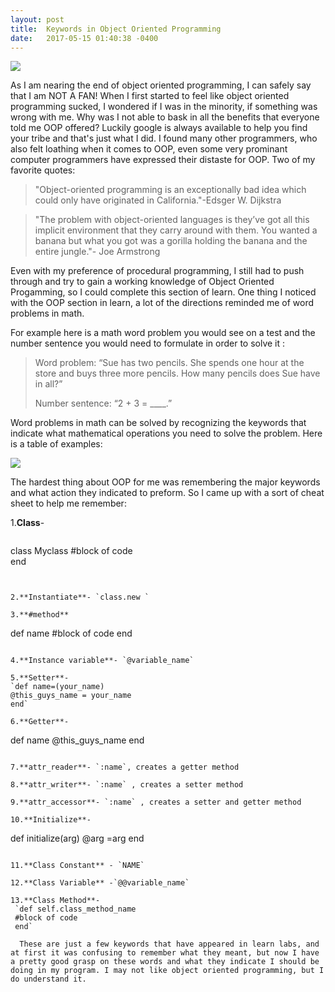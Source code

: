 ```yaml
---
layout: post
title:  Keywords in Object Oriented Programming
date:   2017-05-15 01:40:38 -0400
---
```


![](https://cdn-images-1.medium.com/max/800/1*cBFSQ9Ytv_D0jwGtpuL5WA.png)

As I am nearing the end of object oriented programming, I can safely say that I am NOT A FAN! When I first started to feel like object oriented programming sucked, I wondered if I was in the minority, if something was wrong with me. Why was I not able to bask in all the benefits that everyone told me OOP offered? Luckily google is always available to help you find your tribe and that's just what I did. I found many other programmers, who also felt  loathing when it comes to OOP, even some very prominant computer programmers have expressed their distaste for OOP. Two of my favorite quotes: 

> "Object-oriented programming is an exceptionally bad idea which could only have originated in California."-Edsger W. Dijkstra


> "The problem with object-oriented languages is they’ve got all this implicit environment that they carry around with them. You wanted a banana but what you got was a gorilla holding the banana and the entire jungle."- Joe Armstrong

Even with my preference of procedural programming, I still had to push through and try to gain a working knowledge of Object Oriented Progamming, so I could complete this section of learn. One thing I noticed with the OOP section in learn, a lot of the directions reminded me of word problems in math. 

For example here is a math word problem you would see on a test and the number sentence you would need to formulate  in order to solve it :
> 
> Word problem: “Sue has two pencils. She spends one hour at the store and buys three more pencils. How many pencils does Sue have in all?”
> 
> Number sentence: “2 + 3 = ____.”

Word problems in math can be solved by recognizing the keywords that indicate what mathematical operations you need to solve the problem. Here is a table of examples: 

![](http://media-cache-ec0.pinimg.com/736x/56/39/ed/5639edb48990f9c05d7fc1450c85b47a.jpg)

The hardest thing about OOP for me was remembering the major keywords and what action they indicated to preform. So I came up with a sort of cheat sheet to help me remember:

1.**Class**- 
> ```
 class Myclass
 #block of code            
 end
```


2.**Instantiate**- `class.new `

3.**#method**
```
def name
#block of code
end
```

4.**Instance variable**- `@variable_name`

5.**Setter**- 
`def name=(your_name)
@this_guys_name = your_name
end`

6.**Getter**-
```
def name
@this_guys_name
end
```

7.**attr_reader**- `:name`, creates a getter method

8.**attr_writer**- `:name` , creates a setter method

9.**attr_accessor**- `:name` , creates a setter and getter method

10.**Initialize**-
```
def initialize(arg)
@arg =arg
end
```

11.**Class Constant** - `NAME`

12.**Class Variable** -`@@variable_name`

13.**Class Method**-
 `def self.class_method_name
 #block of code
 end`
 
  These are just a few keywords that have appeared in learn labs, and at first it was confusing to remember what they meant, but now I have a pretty good grasp on these words and what they indicate I should be doing in my program. I may not like object oriented programming, but I do understand it. 
